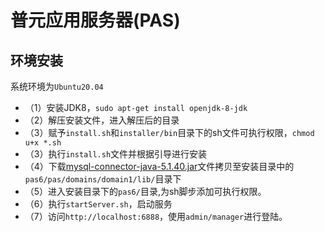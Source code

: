 # 普元应用服务器(PAS)

## 环境安装

系统环境为`Ubuntu20.04`
*   （1）安装JDK8，`sudo apt-get install openjdk-8-jdk`
*   （2）解压安装文件，进入解压后的目录
*   （3）赋予`install.sh`和`installer/bin`目录下的sh文件可执行权限，`chmod u+x *.sh`
*   （3）执行`install.sh`文件并根据引导进行安装
*   （4）下载[mysql-connector-java-5.1.40.jar](https://mvnrepository.com/artifact/mysql/mysql-connector-java/5.1.40)文件拷贝至安装目录中的`pas6/pas/domains/domain1/lib/`目录下
*   （5）进入安装目录下的`pas6/`目录,为sh脚步添加可执行权限。
*   （6）执行`startServer.sh`，启动服务
*   （7）访问`http://localhost:6888`，使用`admin/manager`进行登陆。

